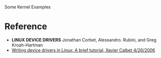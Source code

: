 Some Kernel Examples 

# Reference
* **LINUX DEVICE DRIVERS** Jonathan Corbet, Alessandro. Rubini, and Greg Kroah-Hartman
* [Writing device drivers in Linux: A brief tutorial, Xavier Calbet 4/26/2006](http://freesoftwaremagazine.com/articles/drivers_linux/)

